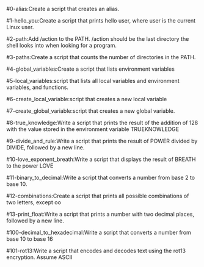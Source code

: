 #0-alias:Create a script that creates an alias.

#1-hello_you:Create a script that prints hello user, where user is the current Linux user.

#2-path:Add /action to the PATH. /action should be the last directory the shell looks into when looking for a program.

#3-paths:Create a script that counts the number of directories in the PATH.

#4-global_variables:Create a script that lists environment variables

#5-local_variables:script that lists all local variables and environment variables, and functions.

#6-create_local_variable:script that creates a new local variable

#7-create_global_variable:script that creates a new global variable.

#8-true_knowledge:Write a script that prints the result of the addition of 128 with the value stored in the environment variable TRUEKNOWLEDGE

#9-divide_and_rule:Write a script that prints the result of POWER divided by DIVIDE, followed by a new line.

#10-love_exponent_breath:Write a script that displays the result of BREATH to the power LOVE

#11-binary_to_decimal:Write a script that converts a number from base 2 to base 10.

#12-combinations:Create a script that prints all possible combinations of two letters, except oo

#13-print_float:Write a script that prints a number with two decimal places, followed by a new line.

#100-decimal_to_hexadecimal:Write a script that converts a number from base 10 to base 16

#101-rot13:Write a script that encodes and decodes text using the rot13 encryption. Assume ASCII